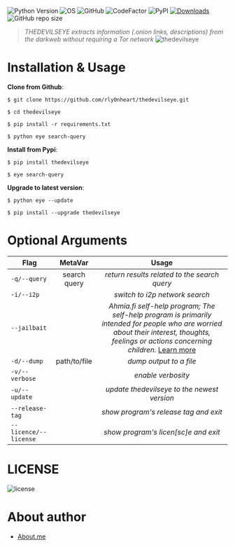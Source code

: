
![Python Version](https://img.shields.io/badge/python-3.x-blue?style=flat&logo=python)
![OS](https://img.shields.io/badge/OS-GNU%2FLinux-red?style=flat&logo=linux)
![GitHub](https://img.shields.io/github/license/rly0nheart/thedevilseye?style=flat&logo=github)
![CodeFactor](https://www.codefactor.io/repository/github/rly0nheart/thedevilseye/badge)
![PyPI](https://img.shields.io/pypi/v/thedevilseye?style=flat&logo=pypi)
[![Downloads](https://static.pepy.tech/personalized-badge/thedevilseye?period=total&units=international_system&left_color=black&right_color=orange&left_text=pypi+downloads&logo=pypi)](https://pepy.tech/project/thedevilseye)
![GitHub repo size](https://img.shields.io/github/repo-size/rly0nheart/thedevilseye?style=flat&logo=github)

> *THEDEVILSEYE extracts information (.onion links, descriptions) from the darkweb without requiring a Tor network*
![thedevilseye](https://user-images.githubusercontent.com/74001397/154586969-6c1b8af2-8ea5-4000-b7ed-84f4ad7ac971.gif)


# Installation & Usage
**Clone from Github**:
```
$ git clone https://github.com/rly0nheart/thedevilseye.git
```

```
$ cd thedevilseye
```

```
$ pip install -r requirements.txt
```

```
$ python eye search-query
```

**Install from Pypi**:
```
$ pip install thedevilseye
```

```
$ eye search-query
```

**Upgrade to latest version**:
```
$ python eye --update
```

```
$ pip install --upgrade thedevilseye
```


# Optional Arguments
| Flag          |MetaVar|                 Usage|
| ------------- |:----------------------:|:---------:|
| <code>-q/--query</code>      |    search query |  *return results related to the search query*|
| <code>-i/--i2p</code>  |    |  *switch to i2p network search*  |
| <code>--jailbait</code>  |    |  *Ahmia.fi self-help program;  The self-help program is primarily intended for people who are worried about their interest, thoughts, feelings or actions concerning children.* [Learn more](https://ahmia.fi/legal)  |
| <code>-d/--dump</code>      |   path/to/file |  *dump output to a file*|
| <code>-v/--verbose</code>  |    |  *enable verbosity*  |
| <code>-u/--update</code>  |    |  *update thedevilseye to the newest version*  |
| <code>--release-tag</code>  |    |  *show program's release tag and exit*  |
| <code>--licence/--license</code>      |   |  *show program's licen[sc]e and exit*|

# LICENSE
![license](https://user-images.githubusercontent.com/74001397/137917929-2f2cdb0c-4d1d-4e4b-9f0d-e01589e027b5.png)

# About author
* [About.me](https://about.me/rly0nheart)
